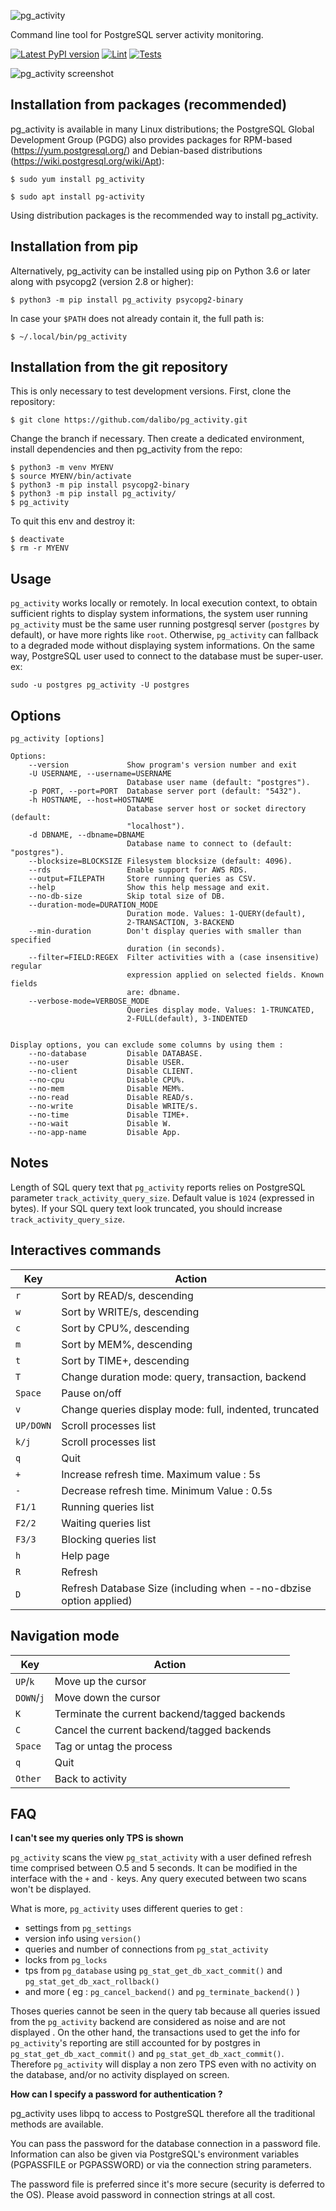 ![pg_activity](https://github.com/dalibo/pg_activity/raw/master/docs/imgs/logo-horizontal.png)

Command line tool for PostgreSQL server activity monitoring.

[![Latest PyPI version](https://img.shields.io/pypi/v/pg_activity.svg)](https://pypi.python.org/pypi/pg_activity)
[![Lint](https://github.com/dalibo/pg_activity/actions/workflows/lint.yml/badge.svg)](https://github.com/dalibo/pg_activity/actions/workflows/lint.yml)
[![Tests](https://github.com/dalibo/pg_activity/actions/workflows/tests.yml/badge.svg)](https://github.com/dalibo/pg_activity/actions/workflows/tests.yml)

![pg_activity screenshot](https://raw.github.com/dalibo/pg_activity/master/docs/imgs/screenshot.png)

Installation from packages (recommended)
----------------------------------------

pg\_activity is available in many Linux distributions; the PostgreSQL Global
Development Group (PGDG) also provides packages for RPM-based
(https://yum.postgresql.org/) and Debian-based distributions
(https://wiki.postgresql.org/wiki/Apt):

    $ sudo yum install pg_activity

    $ sudo apt install pg-activity

Using distribution packages is the recommended way to install pg\_activity.

Installation from pip
---------------------

Alternatively, pg\_activity can be installed using pip on Python 3.6 or later
along with psycopg2 (version 2.8 or higher):

    $ python3 -m pip install pg_activity psycopg2-binary

In case your `$PATH` does not already contain it, the full path is:

    $ ~/.local/bin/pg_activity

Installation from the git repository
------------------------------------

This is only necessary to test development versions. First, clone the repository:

    $ git clone https://github.com/dalibo/pg_activity.git

Change the branch if necessary. Then create a dedicated environment,
install dependencies and then pg\_activity from the repo:

    $ python3 -m venv MYENV
    $ source MYENV/bin/activate
    $ python3 -m pip install psycopg2-binary
    $ python3 -m pip install pg_activity/
    $ pg_activity

To quit this env and destroy it:

    $ deactivate
    $ rm -r MYENV

Usage
-----

`pg_activity` works locally or remotely. In local execution context, to obtain
sufficient rights to display system informations, the system user running
`pg_activity` must be the same user running postgresql server (`postgres` by
default), or have more rights like `root`. Otherwise, `pg_activity` can fallback
to a degraded mode without displaying system informations. On the same way,
PostgreSQL user used to connect to the database must be super-user.
ex:

    sudo -u postgres pg_activity -U postgres

Options
-------

    pg_activity [options]

    Options:
        --version             Show program's version number and exit
        -U USERNAME, --username=USERNAME
                              Database user name (default: "postgres").
        -p PORT, --port=PORT  Database server port (default: "5432").
        -h HOSTNAME, --host=HOSTNAME
                              Database server host or socket directory (default:
                              "localhost").
        -d DBNAME, --dbname=DBNAME
                              Database name to connect to (default: "postgres").
        --blocksize=BLOCKSIZE Filesystem blocksize (default: 4096).
        --rds                 Enable support for AWS RDS.
        --output=FILEPATH     Store running queries as CSV.
        --help                Show this help message and exit.
        --no-db-size          Skip total size of DB.
        --duration-mode=DURATION_MODE
                              Duration mode. Values: 1-QUERY(default),
                              2-TRANSACTION, 3-BACKEND
        --min-duration        Don't display queries with smaller than specified
                              duration (in seconds).
        --filter=FIELD:REGEX  Filter activities with a (case insensitive) regular
                              expression applied on selected fields. Known fields
                              are: dbname.
        --verbose-mode=VERBOSE_MODE
                              Queries display mode. Values: 1-TRUNCATED,
                              2-FULL(default), 3-INDENTED


    Display options, you can exclude some columns by using them :
        --no-database         Disable DATABASE.
        --no-user             Disable USER.
        --no-client           Disable CLIENT.
        --no-cpu              Disable CPU%.
        --no-mem              Disable MEM%.
        --no-read             Disable READ/s.
        --no-write            Disable WRITE/s.
        --no-time             Disable TIME+.
        --no-wait             Disable W.
        --no-app-name         Disable App.


Notes
-----

Length of SQL query text that `pg_activity` reports relies on PostgreSQL
parameter `track_activity_query_size`. Default value is `1024` (expressed in
bytes). If your SQL query text look truncated, you should increase
`track_activity_query_size`.


Interactives commands
---------------------

| Key       | Action                                                           |
|-----------|------------------------------------------------------------------|
| `r`       | Sort by READ/s, descending                                       |
| `w`       | Sort by WRITE/s, descending                                      |
| `c`       | Sort by CPU%, descending                                         |
| `m`       | Sort by MEM%, descending                                         |
| `t`       | Sort by TIME+, descending                                        |
| `T`       | Change duration mode: query, transaction, backend                |
| `Space`   | Pause on/off                                                     |
| `v`       | Change queries display mode: full, indented, truncated           |
| `UP/DOWN` | Scroll processes list                                            |
| `k/j`     | Scroll processes list                                            |
| `q`       | Quit                                                             |
| `+`       | Increase refresh time. Maximum value : 5s                        |
| `-`       | Decrease refresh time. Minimum Value : 0.5s                      |
| `F1/1`    | Running queries list                                             |
| `F2/2`    | Waiting queries list                                             |
| `F3/3`    | Blocking queries list                                            |
| `h`       | Help page                                                        |
| `R`       | Refresh                                                          |
| `D`       | Refresh Database Size (including when --no-dbzise option applied)|

Navigation mode
---------------

| Key        | Action                                        |
|------------|-----------------------------------------------|
| `UP`/`k`   | Move up the cursor                            |
| `DOWN`/`j` | Move down the cursor                          |
| `K`        | Terminate the current backend/tagged backends |
| `C`        | Cancel the current backend/tagged backends    |
| `Space`    | Tag or untag the process                      |
| `q`        | Quit                                          |
| `Other`    | Back to activity                              |

FAQ
---

**I can't see my queries only TPS is shown**

`pg_activity` scans the view `pg_stat_activity` with a user defined refresh
time comprised between O.5 and 5 seconds. It can be modified in the interface
with the `+` and `-` keys. Any query executed between two scans won't be
displayed.


What is more, `pg_activity` uses different queries to get :

*    settings from `pg_settings`
*    version info using `version()`
*    queries and number of connections from `pg_stat_activity`
*    locks from `pg_locks`
*    tps from `pg_database` using `pg_stat_get_db_xact_commit()` and
     `pg_stat_get_db_xact_rollback()`
*    and more ( eg : `pg_cancel_backend()` and `pg_terminate_backend()` )

Thoses queries cannot be seen in the query tab because all queries issued from
the `pg_activity` backend are considered as noise and are not displayed . On
the other hand, the transactions used to get the info for `pg_activity`'s
reporting are still accounted for by postgres in `pg_stat_get_db_xact_commit()`
and `pg_stat_get_db_xact_commit()`. Therefore `pg_activity` will display a non
zero TPS even with no activity on the database, and/or no activity displayed on
screen.

**How can I specify a password for authentication ?**

pg_activity uses libpq to access to PostgreSQL therefore all the traditional
methods are available.

You can pass the password for the database connection in a password file.
Information can also be given via PostgreSQL's environment variables
(PGPASSFILE or PGPASSWORD) or via the connection string parameters.

The password file is preferred since it's more secure (security is deferred to
the OS). Please avoid password in connection strings at all cost.

